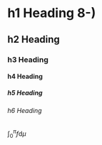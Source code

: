 <script
  src="https://cdn.mathjax.org/mathjax/latest/MathJax.js?config=TeX-AMS-MML_HTMLorMML"
  type="text/javascript">
</script>




# h1 Heading 8-)
## h2 Heading
### h3 Heading
#### h4 Heading
##### h5 Heading
###### h6 Heading



$\int_0^\pi f \mathrm d \mu$















